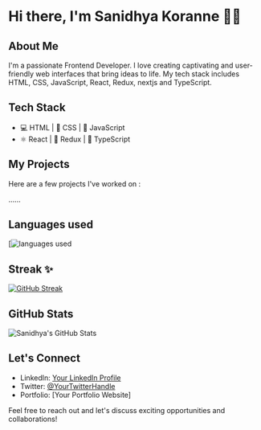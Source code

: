# Hi there, I'm Sanidhya Koranne 👋🚗

## About Me

I'm a passionate Frontend Developer. I love creating captivating and user-friendly web interfaces that bring ideas to life. My tech stack includes HTML, CSS, JavaScript, React, Redux,   nextjs and TypeScript. 

## Tech Stack

- 💻 HTML | 🎨 CSS | 🚀 JavaScript
- ⚛️ React | 🔁 Redux | 💼 TypeScript




## My Projects

Here are a few projects I've worked on :

......
## Languages used
[![languages used](https://github-readme-stats.vercel.app/api/top-langs/?username=sanidhyarc200&layout=compact)

## Streak ✨
[![GitHub Streak](https://github-readme-streak-stats.herokuapp.com?user=sanidhyarc200&theme=dark)](https://git.io/streak-stats)


## GitHub Stats

![Sanidhya's GitHub Stats](https://github-readme-stats.vercel.app/api?username=sanidhyarc200&show_icons=true&theme=radical&hide_rank=true)

## Let's Connect

- LinkedIn: [Your LinkedIn Profile](https://www.linkedin.com/in/sanidhya49/)
- Twitter: [@YourTwitterHandle](https://twitter.com/yourusername)
- Portfolio: [Your Portfolio Website]

Feel free to reach out and let's discuss exciting opportunities and collaborations!

<!-- The GitHub Stats section uses the GitHub Readme Stats by Anurag Hazra. You can customize the URL to include additional parameters such as hide_rank, hide=stars, etc. Check out the repository: https://github.com/anuraghazra/github-readme-stats -->
